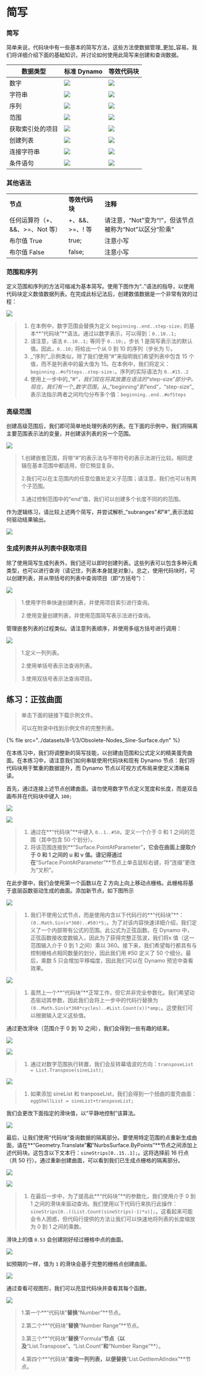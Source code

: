 # 简写

### 简写

简单来说，代码块中有一些基本的简写方法，这些方法使数据管理_更加_容易。我们将详细介绍下面的基础知识，并讨论如何使用此简写来创建和查询数据。

| **数据类型**          | **标准 Dynamo**                                      | **等效代码块**                                    |
| ---------------------- | -------------------------------------------------------- | ------------------------------------------------------------- |
| 数字                | ![](../images/8-1/3/01node-numbers.jpg)       | ![](../images/8-1/3/01codeblock-numbers.jpg)       |
| 字符串                | ![](../images/8-1/3/02node-string.jpg)        | ![](../images/8-1/3/02codeblock-string.jpg)         |
| 序列              | ![](../images/8-1/3/03node-sequence.jpg)       | ![](../images/8-1/3/03codeblock-sequence.jpg)       |
| 范围                 | ![](../images/8-1/3/04node-range.jpg)          | ![](../images/8-1/3/04codeblock-range.jpg)         |
| 获取索引处的项目      | ![](../images/8-1/3/05node-listgetitem.jpg) | ![](../images/8-1/3/05codeblock-listgetitem.jpg) |
| 创建列表            | ![](../images/8-1/3/06node-listcreate.jpg)   | ![](../images/8-1/3/06codeblock-listcreate.jpg)   |
| 连接字符串    | ![](../images/8-1/3/07node-stringconcat.jpg) | ![](../images/8-1/3/07codeblock-stringconcat.jpg) |
| 条件语句 | ![](../images/8-1/3/08node-conditional.jpg)   | ![](../images/8-1/3/08codeblock-conditional.jpg)   |

### 其他语法

|                                     |                           |                                                                                          |
| ----------------------------------- | ------------------------- | ---------------------------------------------------------------------------------------- |
| **节点**                         | **等效代码块** | **注释**                                                                                 |
| 任何运算符（+、&&、>=、Not 等） | +、&&、>=、! 等        | 请注意，“Not”变为“!”，但该节点被称为“Not”以区分“阶乘” |
| 布尔值 True                        | true;                     | 注意小写                                                                          |
| 布尔值 False                       | false;                    | 注意小写                                                                          |

### 范围和序列

定义范围和序列的方法可缩减为基本简写。使用下图作为“..”语法的指导，以使用代码块定义数值数据列表。在完成此标记法后，创建数值数据是一个非常有效的过程：

![](../images/8-1/3/shorthand-rangesandsequences.jpg)

> 1. 在本例中，数字范围会替换为定义 `beginning..end..step-size;` 的基本**“代码块”**语法。通过以数字表示，可以得到：`0..10..1;`
> 2. 请注意，语法 `0..10..1;` 等同于 `0..10;`，步长 1 是简写表示法的默认值。因此，`0..10;` 将给出一个从 0 到 10 的序列（步长为 1）。
> 3. _“序列”_示例类似，除了我们使用“#”来指明我们希望列表中包含 15 个值，而不是列表中的最大值为 15。在本例中，我们将定义：`beginning..#ofSteps..step-size:`。序列的实际语法为 `0..#15..2`
> 4. 使用上一步中的_“#”_，我们现在将其放置在语法的_“step-size”_部分中。现在，我们有一个_数字范围_，从_“beginning”_到_“end”_，_“step-size”_表示法指示两者之间均匀分布多个值：`beginning..end..#ofSteps`

### 高级范围

创建高级范围后，我们即可简单地处理列表的列表。在下面的示例中，我们将隔离主要范围表示法的变量，并创建该列表的另一个范围。

![](../images/8-1/3/shorthand-advancerange01.jpg)

> 1\.创建嵌套范围，将带“#”的表示法与不带符号的表示法进行比较。相同逻辑在基本范围中都适用，但它稍显复杂。
>
> 2\.我们可以在主范围内的任意位置处定义子范围；请注意，我们也可以有两个子范围。
>
> 3\.通过控制范围中的“end”值，我们可以创建多个长度不同的的范围。

作为逻辑练习，请比较上述两个简写，并尝试解析_“subranges”_和_“#”_表示法如何驱动结果输出。

![](../images/8-1/3/shorthand-advancerange02.jpg)

### 生成列表并从列表中获取项目

除了使用简写生成列表外，我们还可以即时创建列表。这些列表可以包含多种元素类型，也可以进行查询（请记住，列表本身就是对象）。总之，使用代码块时，可以创建列表，并从带括号的列表中查询项目（即“方括号”）：

![](../images/8-1/3/shorthand-list&getfromlist01.jpg)

> 1\.使用字符串快速创建列表，并使用项目索引进行查询。
>
> 2\.使用变量创建列表，并使用范围简写表示法进行查询。

管理嵌套列表的过程类似。请注意列表顺序，并使用多组方括号进行调用：

![](../images/8-1/3/shorthand-list&getfromlist02.jpg)

> 1\.定义一列列表。
>
> 2\.使用单括号表示法查询列表。
>
> 3\.使用双括号表示法查询项目。

## 练习：正弦曲面

> 单击下面的链接下载示例文件。
>
> 可以在附录中找到示例文件的完整列表。

{% file src="../datasets/8-1/3/Obsolete-Nodes_Sine-Surface.dyn" %}

在本练习中，我们将调整新的简写技能，以创建由范围和公式定义的精美蛋壳曲面。在本练习中，请注意我们如何串联使用代码块和现有 Dynamo 节点：我们将代码块用于繁重的数据提升，而 Dynamo 节点以可视方式布局来使定义清晰易读。

首先，通过连接上述节点创建曲面。请勿使用数字节点定义宽度和长度，而是双击画布并在代码块中键入 `100;`

![](../images/8-1/3/shorthand-exercise01.jpg)

![](../images/8-1/3/shorthand-exercise02.jpg)

> 1. 通过在**“代码块”**中键入 `0..1..#50`，定义一个介于 0 和 1 之间的范围（其中包含 50 个划分）。
> 2. 将该范围连接到**“Surface.PointAtParameter”**，它会在曲面上提取介于 0 和 1 之间的 u 和 v 值。请记得通过在**“Surface.PointAtParameter”**节点上单击鼠标右键，将“连缀”更改为“叉积”。

在此步骤中，我们会使用第一个函数以在 Z 方向上向上移动点栅格。此栅格将基于底层函数驱动生成的曲面。添加新节点，如下图所示

![](../images/8-1/3/shorthand-exercise03.jpg)

> 1. 我们不使用公式节点，而是使用内含以下代码行的**“代码块”**：`(0..Math.Sin(x*360)..#50)*5;`。为了对该内容快速详细介绍，我们定义了一个内部带有公式的范围。此公式为正弦函数。在 Dynamo 中，正弦函数接收度数输入，因此为了获得完整正弦波，我们将x 值（这一范围输入介于 0 到 1 之间）乘以 360。接下来，我们希望每行都具有与控制栅格点相同数量的划分，因此我们用 #50 定义了 50 个细分。最后，乘数 5 只会增加平移幅度，因此我们可以在 Dynamo 预览中查看效果。

![](../images/8-1/3/shorthand-exercise04.jpg)

> 1. 虽然上一个**“代码块”**正常工作，但它并非完全参数化。我们希望动态驱动其参数，因此我们会将上一步中的代码行替换为 `(0..Math.Sin(x*360*cycles)..#List.Count(x))*amp;`。这使我们可以根据输入定义这些值。

通过更改滑块（范围介于 0 到 10 之间），我们会得到一些有趣的结果。

![](../images/8-1/3/shorthand-exercise05.gif)

![](../images/8-1/3/shorthand-exercise06.jpg)

> 1. 通过对数字范围执行转置，我们会反转幕墙波的方向：`transposeList = List.Transpose(sineList);`

![](../images/8-1/3/shorthand-exercise07.jpg)

> 1. 如果添加 sineList 和 tranposeList，我们会得到一个扭曲的蛋壳曲面：`eggShellList = sineList+transposeList;`

我们会更改下面指定的滑块值，以“平静地控制”该算法。

![](../images/8-1/3/shorthand-exercise08.jpg)

最后，让我们使用“代码块”查询数据的隔离部分。要使用特定范围的点重新生成曲面，请在**“Geometry.Translate”**和**“NurbsSurface.ByPoints”**节点之间添加上述代码块。这包含以下文本行：`sineStrips[0..15..1];`。这将选择前 16 行点（共 50 行）。通过重新创建曲面，可以看到我们已生成点栅格的隔离部分。

![](../images/8-1/3/shorthand-exercise09.jpg)

![](../images/8-1/3/shorthand-exercise10.jpg)

> 1. 在最后一步中，为了提高此**“代码块”**的参数化，我们使用介于 0 到 1 之间的滑块来驱动查询。我们使用以下代码行来执行此操作：`sineStrips[0..((List.Count(sineStrips)-1)*u)];`。这看起来可能会令人困惑，但代码行提供的方法让我们可以快速地将列表的长度缩放为 0 到 1 之间的乘数。

滑块上的值 `0.53` 会创建刚好经过栅格中点的曲面。

![](../images/8-1/3/shorthand-exercise11.jpg)

如预期的一样，值为 `1` 的滑块会基于完整的栅格点创建曲面。

![](../images/8-1/3/shorthand-exercise12.jpg)

通过查看可视图形，我们可以亮显代码块并查看其每个函数。

![](../images/8-1/3/shorthand-exercise13.jpg)

> 1\.第一个**“代码块”**替换**“Number”**节点。
>
> 2\.第二个**“代码块”**替换**“Number Range”**节点。
>
> 3\.第三个**“代码块”**替换**“Formula”**节点（以及**“List.Transpose”**、**“List.Count”**和**“Number Range”**）。
>
> 4\.第四个**“代码块”**查询一列列表，以便替换**“List.GetItemAtIndex”**节点。
